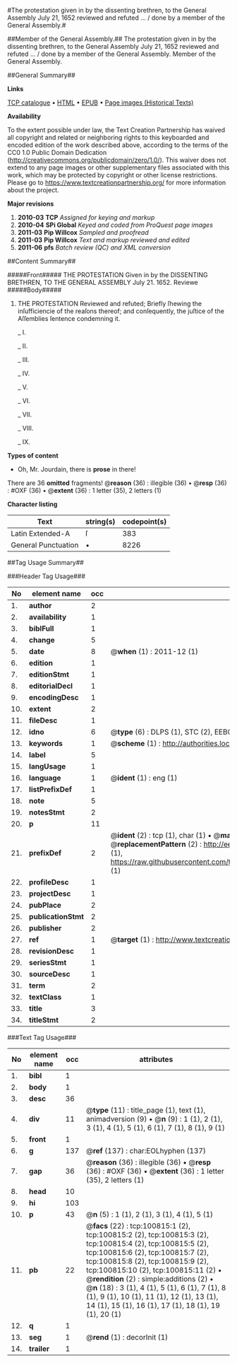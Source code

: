 #The protestation given in by the dissenting brethren, to the General Assembly July 21, 1652 reviewed and refuted ... / done by a member of the General Assembly.#

##Member of the General Assembly.##
The protestation given in by the dissenting brethren, to the General Assembly July 21, 1652 reviewed and refuted ... / done by a member of the General Assembly.
Member of the General Assembly.

##General Summary##

**Links**

[TCP catalogue](http://www.ota.ox.ac.uk/tcp/)  • 
[HTML](http://tei.it.ox.ac.uk/tcp/Texts-HTML/free/A56/A56110.html)  • 
[EPUB](http://tei.it.ox.ac.uk/tcp/Texts-EPUB/free/A56/A56110.epub) • 
[Page images (Historical Texts)](https://historicaltexts.jisc.ac.uk/eebo-13618750e)

**Availability**

To the extent possible under law, the Text Creation Partnership has waived all copyright and related or neighboring rights to this keyboarded and encoded edition of the work described above, according to the terms of the CC0 1.0 Public Domain Dedication (http://creativecommons.org/publicdomain/zero/1.0/). This waiver does not extend to any page images or other supplementary files associated with this work, which may be protected by copyright or other license restrictions. Please go to https://www.textcreationpartnership.org/ for more information about the project.

**Major revisions**

1. __2010-03__ __TCP__ *Assigned for keying and markup*
1. __2010-04__ __SPi Global__ *Keyed and coded from ProQuest page images*
1. __2011-03__ __Pip Willcox__ *Sampled and proofread*
1. __2011-03__ __Pip Willcox__ *Text and markup reviewed and edited*
1. __2011-06__ __pfs__ *Batch review (QC) and XML conversion*

##Content Summary##

#####Front#####
THE PROTESTATION Given in by the DISSENTING BRETHREN, TO THE GENERAL ASSEMBLY July 21.
1652. Reviewe
#####Body#####

1. THE PROTESTATION Reviewed and refuted; Briefly ſhewing the inſufficiencie of the reaſons thereof; and conſequently, the juſtice of the Aſſemblies ſentence condemning it.

    _ I.

    _ II.

    _ III.

    _ IV.

    _ V.

    _ VI.

    _ VII.

    _ VIII.

    _ IX.

**Types of content**

  * Oh, Mr. Jourdain, there is **prose** in there!

There are 36 **omitted** fragments! 
 @__reason__ (36) : illegible (36)  •  @__resp__ (36) : #OXF (36)  •  @__extent__ (36) : 1 letter (35), 2 letters (1)

**Character listing**


|Text|string(s)|codepoint(s)|
|---|---|---|
|Latin Extended-A|ſ|383|
|General Punctuation|•|8226|

##Tag Usage Summary##

###Header Tag Usage###

|No|element name|occ|attributes|
|---|---|---|---|
|1.|__author__|2||
|2.|__availability__|1||
|3.|__biblFull__|1||
|4.|__change__|5||
|5.|__date__|8| @__when__ (1) : 2011-12 (1)|
|6.|__edition__|1||
|7.|__editionStmt__|1||
|8.|__editorialDecl__|1||
|9.|__encodingDesc__|1||
|10.|__extent__|2||
|11.|__fileDesc__|1||
|12.|__idno__|6| @__type__ (6) : DLPS (1), STC (2), EEBO-CITATION (1), OCLC (1), VID (1)|
|13.|__keywords__|1| @__scheme__ (1) : http://authorities.loc.gov/ (1)|
|14.|__label__|5||
|15.|__langUsage__|1||
|16.|__language__|1| @__ident__ (1) : eng (1)|
|17.|__listPrefixDef__|1||
|18.|__note__|5||
|19.|__notesStmt__|2||
|20.|__p__|11||
|21.|__prefixDef__|2| @__ident__ (2) : tcp (1), char (1)  •  @__matchPattern__ (2) : ([0-9\-]+):([0-9IVX]+) (1), (.+) (1)  •  @__replacementPattern__ (2) : http://eebo.chadwyck.com/downloadtiff?vid=$1&page=$2 (1), https://raw.githubusercontent.com/textcreationpartnership/Texts/master/tcpchars.xml#$1 (1)|
|22.|__profileDesc__|1||
|23.|__projectDesc__|1||
|24.|__pubPlace__|2||
|25.|__publicationStmt__|2||
|26.|__publisher__|2||
|27.|__ref__|1| @__target__ (1) : http://www.textcreationpartnership.org/docs/. (1)|
|28.|__revisionDesc__|1||
|29.|__seriesStmt__|1||
|30.|__sourceDesc__|1||
|31.|__term__|2||
|32.|__textClass__|1||
|33.|__title__|3||
|34.|__titleStmt__|2||


###Text Tag Usage###

|No|element name|occ|attributes|
|---|---|---|---|
|1.|__bibl__|1||
|2.|__body__|1||
|3.|__desc__|36||
|4.|__div__|11| @__type__ (11) : title_page (1), text (1), animadversion (9)  •  @__n__ (9) : 1 (1), 2 (1), 3 (1), 4 (1), 5 (1), 6 (1), 7 (1), 8 (1), 9 (1)|
|5.|__front__|1||
|6.|__g__|137| @__ref__ (137) : char:EOLhyphen (137)|
|7.|__gap__|36| @__reason__ (36) : illegible (36)  •  @__resp__ (36) : #OXF (36)  •  @__extent__ (36) : 1 letter (35), 2 letters (1)|
|8.|__head__|10||
|9.|__hi__|103||
|10.|__p__|43| @__n__ (5) : 1 (1), 2 (1), 3 (1), 4 (1), 5 (1)|
|11.|__pb__|22| @__facs__ (22) : tcp:100815:1 (2), tcp:100815:2 (2), tcp:100815:3 (2), tcp:100815:4 (2), tcp:100815:5 (2), tcp:100815:6 (2), tcp:100815:7 (2), tcp:100815:8 (2), tcp:100815:9 (2), tcp:100815:10 (2), tcp:100815:11 (2)  •  @__rendition__ (2) : simple:additions (2)  •  @__n__ (18) : 3 (1), 4 (1), 5 (1), 6 (1), 7 (1), 8 (1), 9 (1), 10 (1), 11 (1), 12 (1), 13 (1), 14 (1), 15 (1), 16 (1), 17 (1), 18 (1), 19 (1), 20 (1)|
|12.|__q__|1||
|13.|__seg__|1| @__rend__ (1) : decorInit (1)|
|14.|__trailer__|1||
